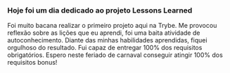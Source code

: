 ### Hoje foi um dia dedicado ao projeto Lessons Learned

Foi muito bacana realizar o primeiro projeto aqui na Trybe. Me provocou reflexão sobre as lições que eu aprendi, foi uma baita atividade de autoconhecimento. Diante das minhas habilidades aprendidas, fiquei orgulhoso do resultado. Fui capaz de entregar 100% dos requisitos obrigatórios. Espero neste feriado de carnaval conseguir atingir 100% dos requisitos bonus!
